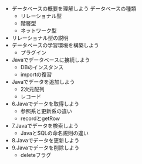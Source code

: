 - データベースの概要を理解しよう
  データベースの種類
  - リレーショナル型
  - 階層型
  - ネットワーク型
 - リレーショナル型の説明
- データベースの学習環境を構築しよう
  - プラグイン
- Javaでデータベースに接続しよう
  - DBのインスタンス
  - importの復習
- Javaでデータを追加しよう
  - 2次元配列
  - レコード
- 6.Javaでデータを取得しよう
  - 参照系と更新系の違い
  - recordとgetRow
- 7.Javaでデータを検索しよう
  - JavaとSQLの命名規則の違い
- 8.Javaでデータを更新しよう
- 9.Javaでデータを削除しよう
  - deleteフラグ

